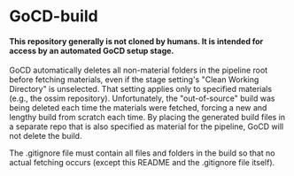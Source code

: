 # GoCD-build

#### This repository generally is not cloned by humans. It is intended for access by an automated GoCD setup stage.

GoCD automatically deletes all non-material folders in the pipeline root before fetching materials, even if the stage setting's "Clean Working Directory" is unselected. That setting applies only to specified materials (e.g., the ossim repository). Unfortunately, the "out-of-source" build was being deleted each time the materials were fetched, forcing a new and lengthy build from scratch each time. By placing the generated build files in a separate repo that is also specified as material for the pipeline, GoCD will not delete the build. 

The .gitignore file must contain all files and folders in the build so that no actual fetching occurs (except this README and the .gitignore file itself).
